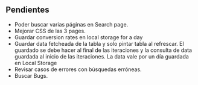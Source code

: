 ## Pendientes

- Poder buscar varias páginas en Search page.
- Mejorar CSS de las 3 pages.
- Guardar conversion rates en local storage for a day
- Guardar data fetcheada de la tabla y solo pintar tabla al refrescar. El guardado se debe hacer al final de las iteraciones y la consulta de data guardada al inicio de las iteraciones. La data vale por un día guardada en Local Storage
- Revisar casos de errores con búsquedas erróneas.
- Buscar Bugs.
